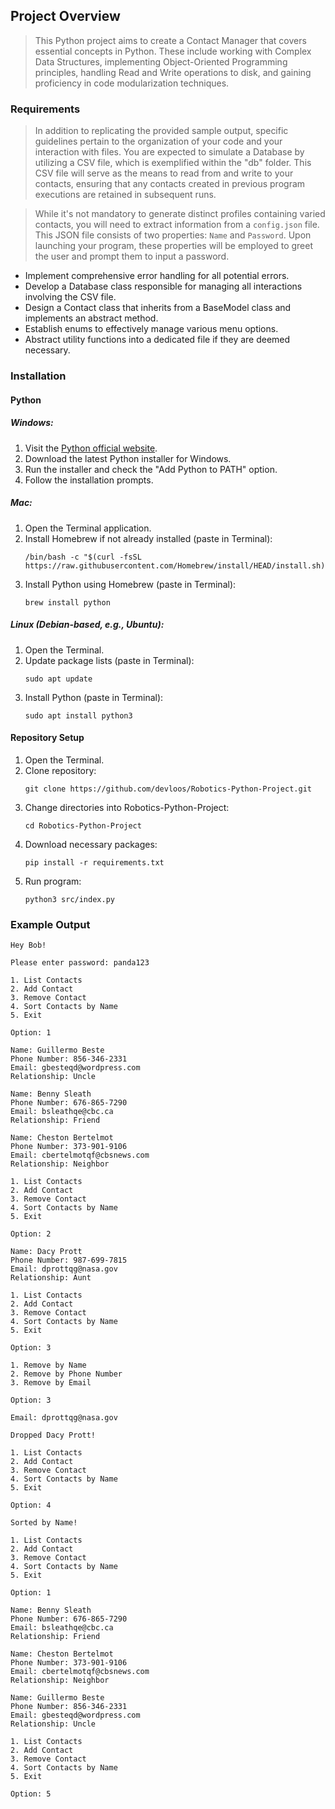 ## Project Overview

> This Python project aims to create a Contact Manager that covers essential concepts in Python. These include working with Complex Data Structures, implementing Object-Oriented Programming principles, handling Read and Write operations to disk, and gaining proficiency in code modularization techniques.

### Requirements

> In addition to replicating the provided sample output, specific guidelines pertain to the organization of your code and your interaction with files. You are expected to simulate a Database by utilizing a CSV file, which is exemplified within the "db" folder. This CSV file will serve as the means to read from and write to your contacts, ensuring that any contacts created in previous program executions are retained in subsequent runs.

> While it's not mandatory to generate distinct profiles containing varied contacts, you will need to extract information from a `config.json` file. This JSON file consists of two properties: `Name` and `Password`. Upon launching your program, these properties will be employed to greet the user and prompt them to input a password.

- Implement comprehensive error handling for all potential errors.
- Develop a Database class responsible for managing all interactions involving the CSV file.
- Design a Contact class that inherits from a BaseModel class and implements an abstract method.
- Establish enums to effectively manage various menu options.
- Abstract utility functions into a dedicated file if they are deemed necessary.

### Installation

#### Python

##### Windows:

1. Visit the [Python official website](https://www.python.org/downloads/).
2. Download the latest Python installer for Windows.
3. Run the installer and check the "Add Python to PATH" option.
4. Follow the installation prompts.

##### Mac:

1. Open the Terminal application.
2. Install Homebrew if not already installed (paste in Terminal):
   ```
   /bin/bash -c "$(curl -fsSL https://raw.githubusercontent.com/Homebrew/install/HEAD/install.sh)"
   ```
3. Install Python using Homebrew (paste in Terminal):
   ```
   brew install python
   ```

##### Linux (Debian-based, e.g., Ubuntu):

1. Open the Terminal.
2. Update package lists (paste in Terminal):
   ```
   sudo apt update
   ```
3. Install Python (paste in Terminal):
   ```
   sudo apt install python3
   ```

#### Repository Setup

1. Open the Terminal.
2. Clone repository:
   ```
   git clone https://github.com/devloos/Robotics-Python-Project.git
   ```
3. Change directories into Robotics-Python-Project:
   ```
   cd Robotics-Python-Project
   ```
4. Download necessary packages:
   ```
   pip install -r requirements.txt
   ```
5. Run program:
   ```
   python3 src/index.py
   ```

### Example Output

```
Hey Bob!

Please enter password: panda123

1. List Contacts
2. Add Contact
3. Remove Contact
4. Sort Contacts by Name
5. Exit

Option: 1

Name: Guillermo Beste
Phone Number: 856-346-2331
Email: gbesteqd@wordpress.com
Relationship: Uncle

Name: Benny Sleath
Phone Number: 676-865-7290
Email: bsleathqe@cbc.ca
Relationship: Friend

Name: Cheston Bertelmot
Phone Number: 373-901-9106
Email: cbertelmotqf@cbsnews.com
Relationship: Neighbor

1. List Contacts
2. Add Contact
3. Remove Contact
4. Sort Contacts by Name
5. Exit

Option: 2

Name: Dacy Prott
Phone Number: 987-699-7815
Email: dprottqg@nasa.gov
Relationship: Aunt

1. List Contacts
2. Add Contact
3. Remove Contact
4. Sort Contacts by Name
5. Exit

Option: 3

1. Remove by Name
2. Remove by Phone Number
3. Remove by Email

Option: 3

Email: dprottqg@nasa.gov

Dropped Dacy Prott!

1. List Contacts
2. Add Contact
3. Remove Contact
4. Sort Contacts by Name
5. Exit

Option: 4

Sorted by Name!

1. List Contacts
2. Add Contact
3. Remove Contact
4. Sort Contacts by Name
5. Exit

Option: 1

Name: Benny Sleath
Phone Number: 676-865-7290
Email: bsleathqe@cbc.ca
Relationship: Friend

Name: Cheston Bertelmot
Phone Number: 373-901-9106
Email: cbertelmotqf@cbsnews.com
Relationship: Neighbor

Name: Guillermo Beste
Phone Number: 856-346-2331
Email: gbesteqd@wordpress.com
Relationship: Uncle

1. List Contacts
2. Add Contact
3. Remove Contact
4. Sort Contacts by Name
5. Exit

Option: 5
```
